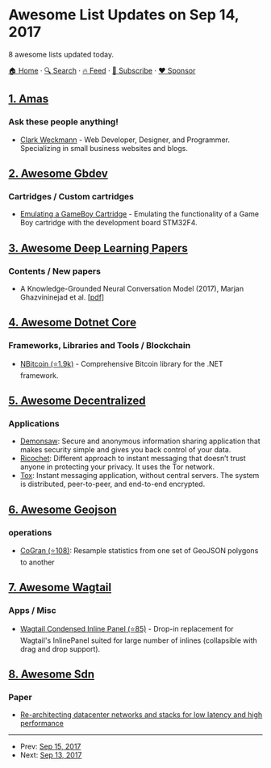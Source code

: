 # Awesome List Updates on Sep 14, 2017

8 awesome lists updated today.

[🏠 Home](/README.md) · [🔍 Search](https://www.trackawesomelist.com/search/) · [🔥 Feed](https://www.trackawesomelist.com/rss.xml) · [📮 Subscribe](https://trackawesomelist.us17.list-manage.com/subscribe?u=d2f0117aa829c83a63ec63c2f&id=36a103854c) · [❤️  Sponsor](https://github.com/sponsors/theowenyoung)



## [1. Amas](/content/sindresorhus/amas/README.md)

### Ask these people anything!

*   [Clark Weckmann](https://github.com/clarkhacks/ama) - Web Developer, Designer, and Programmer. Specializing in small business websites and blogs.

## [2. Awesome Gbdev](/content/gbdev/awesome-gbdev/README.md)

### Cartridges / Custom cartridges

*   [Emulating a GameBoy Cartridge](https://dhole.github.io/post/gameboy_cartridge_emu_1/) - Emulating the functionality of a Game Boy cartridge with the development board STM32F4.

## [3. Awesome Deep Learning Papers](/content/terryum/awesome-deep-learning-papers/README.md)

### Contents / New papers

*   A Knowledge-Grounded Neural Conversation Model (2017), Marjan Ghazvininejad et al. [\[pdf\]](https://arxiv.org/pdf/1702.01932)

## [4. Awesome Dotnet Core](/content/thangchung/awesome-dotnet-core/README.md)

### Frameworks, Libraries and Tools / Blockchain

*   [NBitcoin (⭐1.9k)](https://github.com/MetacoSA/NBitcoin) - Comprehensive Bitcoin library for the .NET framework.

## [5. Awesome Decentralized](/content/croqaz/awesome-decentralized/README.md)

### Applications

*   [Demonsaw](https://www.demonsaw.com): Secure and anonymous information sharing application that makes security simple and gives you back control of your data.
*   [Ricochet](https://ricochet.im/): Different approach to instant messaging that doesn’t trust anyone in protecting your privacy. It uses the Tor network.
*   [Tox](https://tox.chat): Instant messaging application, without central servers. The system is distributed, peer-to-peer, and end-to-end encrypted.

## [6. Awesome Geojson](/content/tmcw/awesome-geojson/README.md)

### operations

*   [CoGran (⭐108)](https://github.com/berlinermorgenpost/cogran): Resample statistics from one set of GeoJSON polygons to another

## [7. Awesome Wagtail](/content/springload/awesome-wagtail/README.md)

### Apps / Misc

*   [Wagtail Condensed Inline Panel (⭐85)](https://github.com/wagtail/wagtail-condensedinlinepanel) - Drop-in replacement for Wagtail's InlinePanel suited for large number of inlines (collapsible with drag and drop support).

## [8. Awesome Sdn](/content/sdnds-tw/awesome-sdn/README.md)

### Paper

*   [Re-architecting datacenter networks and stacks for low latency and high performance](http://dl.acm.org/citation.cfm?id=3098825)

---

- Prev: [Sep 15, 2017](/content/2017/09/15/README.md)
- Next: [Sep 13, 2017](/content/2017/09/13/README.md)